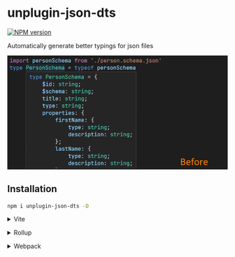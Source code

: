 # unplugin-json-dts

[![NPM version](https://img.shields.io/npm/v/unplugin-json-dts?color=a1b858&label=)](https://www.npmjs.com/package/unplugin-json-dts)

Automatically generate better typings for json files

![Comparision of before and after screenshots](/assets/before-after.gif)

## Installation

```bash
npm i unplugin-json-dts -D
```

<details>
<summary>Vite</summary><br>

```ts
// vite.config.ts
import { unpluginJsonDtsVite } from 'unplugin-json-dts'
export default defineConfig({
  plugins: [
    unpluginJsonDtsVite(),
  ],
})
```

<br></details>

<details>
<summary>Rollup</summary><br>

```ts
// rollup.config.js
import { unpluginJsonDtsRollup } from 'unplugin-json-dts'
export default {
  plugins: [
    unpluginJsonDtsRollup(),
  ],
}
```

<br></details>


<details>
<summary>Webpack</summary><br>

```ts
// webpack.config.js
module.exports = {
  /* ... */
  plugins: [
    require('unplugin-json-dts').webpack()
  ]
}
```